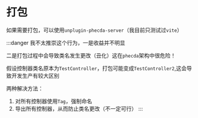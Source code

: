 # 打包

如果需要打包，可以使用`unplugin-phecda-server`（我目前只测试过`vite`）

:::danger
我不太推崇这个行为，一是收益并不明显

二是打包过程中会导致类名发生更改（丑化）这在`phecda`架构中很危险！

假设控制器类名原本为`TestController`，打包可能变成`TestController2`,这会导致开发生产有较大区别

两种解决方法：

1. 对所有控制器使用`Tag`，强制命名
2. 导出所有控制器，从而防止类名更改（不一定可行）
:::